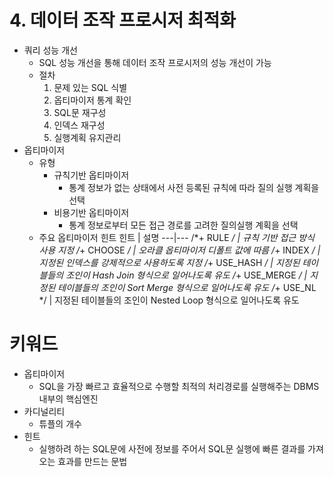 # 4. 데이터 조작 프로시저 최적화
* 쿼리 성능 개선
  * SQL 성능 개선을 통해 데이터 조작 프로시저의 성능 개선이 가능
  * 절차
    1. 문제 있는 SQL 식별
    2. 옵티마이저 통계 확인
    3. SQL문 재구성
    4. 인덱스 재구성
    5. 실행계획 유지관리
* 옵티마이저
  * 유형
    * 규칙기반 옵티마이저
      * 통계 정보가 없는 상태에서 사전 등록된 규칙에 따라 질의 실행 계획을 선택
    * 비용기반 옵티마이저
      * 통계 정보로부터 모든 접근 경로를 고려한 질의실행 계획을 선택
  * 주요 옵티마이저 힌트
    힌트 | 설명
    ---|---
    /*+ RULE */ | 규칙 기반 접근 방식 사용 지정
    /*+ CHOOSE */ | 오라클 옵티마이저 디폴트 값에 따름
    /*+ INDEX */ | 지정된 인덱스를 강제적으로 사용하도록 지정
    /*+ USE_HASH */ | 지정된 테이블들의 조인이 Hash Join 형식으로 일어나도록 유도
    /*+ USE_MERGE */ | 지정된 테이블들의 조인이 Sort Merge 형식으로 일어나도록 유도
    /*+ USE_NL */ | 지정된 테이블들의 조인이 Nested Loop 형식으로 일어나도록 유도

# 키워드
* 옵티마이저
  * SQL을 가장 빠르고 효율적으로 수행할 최적의 처리경로를 실행해주는 DBMS 내부의 핵심엔진
* 카디널리티
  * 튜플의 개수
* 힌트
  * 실행하려 하는 SQL문에 사전에 정보를 주어서 SQL문 실행에 빠른 결과를 가져오는 효과를 만드는 문법